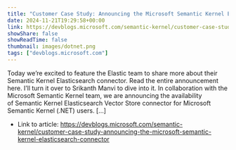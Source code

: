 ```yaml
---
title: "Customer Case Study: Announcing the Microsoft Semantic Kernel Elasticsearch Connector"
date: 2024-11-21T19:29:58+00:00
link: https://devblogs.microsoft.com/semantic-kernel/customer-case-study-announcing-the-microsoft-semantic-kernel-elasticsearch-connector
showShare: false
showReadTime: false
thumbnail: images/dotnet.png
tags: ["devblogs.microsoft.com"]
---
```

Today we’re excited to feature the Elastic team to share more about their Semantic Kernel Elasticsearch connector. Read the entire announcement here. I’ll turn it over to Srikanth Manvi to dive into it. In collaboration with the Microsoft Semantic Kernel team, we are announcing the availability of Semantic Kernel Elasticsearch Vector Store connector for Microsoft Semantic Kernel (.NET) users. […]

- Link to article: https://devblogs.microsoft.com/semantic-kernel/customer-case-study-announcing-the-microsoft-semantic-kernel-elasticsearch-connector
